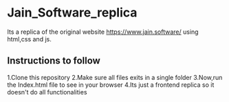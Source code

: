 # Jain_Software_replica
Its a replica of the original website https://www.jain.software/ using html,css and js.
## Instructions to follow
1.Clone this repository
2.Make sure all files exits in a single folder
3.Now,run the Index.html file to see in your browser
4.Its just a frontend replica so it doesn't do all functionalities
